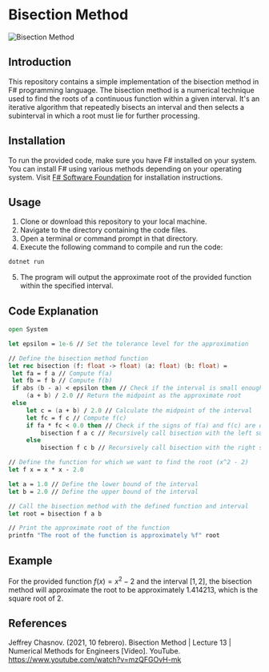 # Bisection Method

![Bisection Method](https://upload.wikimedia.org/wikipedia/commons/8/8c/Bisection_method.svg)

## Introduction
This repository contains a simple implementation of the bisection method in F# programming language. The bisection method is a numerical technique used to find the roots of a continuous function within a given interval. It's an iterative algorithm that repeatedly bisects an interval and then selects a subinterval in which a root must lie for further processing.

## Installation
To run the provided code, make sure you have F# installed on your system. You can install F# using various methods depending on your operating system. Visit [F# Software Foundation](https://fsharp.org/use/) for installation instructions.

## Usage
1. Clone or download this repository to your local machine.
2. Navigate to the directory containing the code files.
3. Open a terminal or command prompt in that directory.
4. Execute the following command to compile and run the code:

```bash
dotnet run
```

5. The program will output the approximate root of the provided function within the specified interval.

## Code Explanation
```fsharp
open System

let epsilon = 1e-6 // Set the tolerance level for the approximation

// Define the bisection method function
let rec bisection (f: float -> float) (a: float) (b: float) =
 let fa = f a // Compute f(a)
 let fb = f b // Compute f(b)
 if abs (b - a) < epsilon then // Check if the interval is small enough
     (a + b) / 2.0 // Return the midpoint as the approximate root
 else
     let c = (a + b) / 2.0 // Calculate the midpoint of the interval
     let fc = f c // Compute f(c)
     if fa * fc < 0.0 then // Check if the signs of f(a) and f(c) are opposite
         bisection f a c // Recursively call bisection with the left subinterval
     else
         bisection f c b // Recursively call bisection with the right subinterval

// Define the function for which we want to find the root (x^2 - 2)
let f x = x * x - 2.0

let a = 1.0 // Define the lower bound of the interval
let b = 2.0 // Define the upper bound of the interval

// Call the bisection method with the defined function and interval
let root = bisection f a b

// Print the approximate root of the function
printfn "The root of the function is approximately %f" root

```

## Example

For the provided function $f(x) = x^2 - 2$ and the interval $[1, 2]$, the bisection method will approximate the root to be approximately 1.414213, which is the square root of 2.

## References

Jeffrey Chasnov. (2021, 10 febrero). Bisection Method | Lecture 13 | Numerical Methods for Engineers [Vídeo]. YouTube. https://www.youtube.com/watch?v=mzQFGOvH-mk